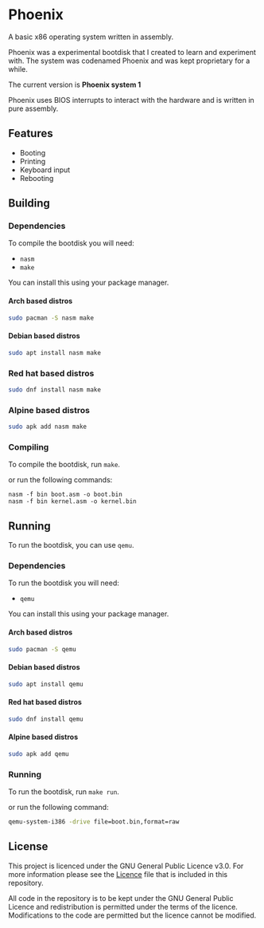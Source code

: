 # Phoenix

A basic x86 operating system written in assembly.

Phoenix was a experimental bootdisk that I created to learn and experiment with.
The system was codenamed Phoenix and was kept proprietary for a while.

The current version is **Phoenix system 1**

Phoenix uses BIOS interrupts to interact with the hardware and is written in
pure assembly.

## Features

- Booting
- Printing
- Keyboard input
- Rebooting

## Building

### Dependencies

To compile the bootdisk you will need:
- `nasm`
- `make`

You can install this using your package manager.

#### Arch based distros

```sh
sudo pacman -S nasm make
```

#### Debian based distros

```sh
sudo apt install nasm make
```

### Red hat based distros

```sh
sudo dnf install nasm make
```

### Alpine based distros

```sh
sudo apk add nasm make
```

### Compiling

To compile the bootdisk, run `make`.

or run the following commands:

```shw
nasm -f bin boot.asm -o boot.bin
nasm -f bin kernel.asm -o kernel.bin
```

## Running

To run the bootdisk, you can use `qemu`.

### Dependencies

To run the bootdisk you will need:
- `qemu`

You can install this using your package manager.

#### Arch based distros

```sh
sudo pacman -S qemu
```

#### Debian based distros

```sh
sudo apt install qemu
```

#### Red hat based distros

```sh
sudo dnf install qemu
```

#### Alpine based distros

```sh
sudo apk add qemu
```

### Running

To run the bootdisk, run `make run`.

or run the following command:

```sh
qemu-system-i386 -drive file=boot.bin,format=raw
```

## License

This project is licenced under the GNU General Public Licence v3.0. For more
information please see the [Licence](LICENCE) file that is included in this
repository. 

All code in the repository is to be kept under the GNU General Public Licence
and redistribution is permitted under the terms of the licence. Modifications
to the code are permitted but the licence cannot be modified.